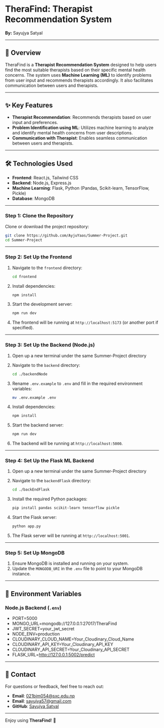 # TheraFind: Therapist Recommendation System

**By:** Sayujya Satyal

---

## 📝 Overview

TheraFind is a **Therapist Recommendation System** designed to help users find the most suitable therapists based on their specific mental health concerns. The system uses **Machine Learning (ML)** to identify problems from user input and recommends therapists accordingly. It also facilitates communication between users and therapists.

---

## ✨ Key Features

- **Therapist Recommendation**: Recommends therapists based on user input and preferences.
- **Problem Identification using ML**: Utilizes machine learning to analyze and identify mental health concerns from user descriptions.
- **Communication with Therapist**: Enables seamless communication between users and therapists.

---

## 🛠️ Technologies Used

- **Frontend**: React.js, Tailwind CSS
- **Backend**: Node.js, Express.js
- **Machine Learning**: Flask, Python (Pandas, Scikit-learn, TensorFlow, Pickle)
- **Database**: MongoDB

---

### Step 1: Clone the Repository

Clone or download the project repository:

```bash
git clone https://github.com/AyjuYaas/Summer-Project.git
cd Summer-Project
```

---

### Step 2: Set Up the Frontend

1.  Navigate to the `frontend` directory:

    ```bash
    cd frontend
    ```

2.  Install dependencies:

    ```bash
    npm install
    ```

3.  Start the development server:

    ```bash
    npm run dev
    ```

4.  The frontend will be running at `http://localhost:5173` (or another port if specified).

---

### Step 3: Set Up the Backend (Node.js)

1. Open up a new terminal under the same Summer-Project directory

1. Navigate to the `backend` directory:

   ```bash
   cd ./backendNode
   ```

1. Rename `.env.example` to `.env` and fill in the required environment variables:

   ```bash
   mv .env.example .env
   ```

1. Install dependencies:

   ```bash
   npm install
   ```

1. Start the backend server:

   ```bash
   npm run dev
   ```

1. The backend will be running at `http://localhost:5000`.

---

### Step 4: Set Up the Flask ML Backend

1. Open up a new terminal under the same Summer-Project directory

1. Navigate to the `backendFlask` directory:

   ```bash
   cd ./backEndFlask
   ```

1. Install the required Python packages:

   ```bash
   pip install pandas scikit-learn tensorflow pickle
   ```

1. Start the Flask server:

   ```bash
   python app.py
   ```

1. The Flask server will be running at `http://localhost:5001`.

---

### Step 5: Set Up MongoDB

1.  Ensure MongoDB is installed and running on your system.
2.  Update the `MONGODB_URI` in the `.env` file to point to your MongoDB instance.

---

## 🔧 Environment Variables

### Node.js Backend (`.env`)

- PORT=5000
- MONGO_URL=mongodb://127.0.0.1:27017/TheraFind
- JWT_SECRET=your_jwt_secret
- NODE_ENV=production
- CLOUDINARY_CLOUD_NAME=Your_Cloudinary_Cloud_Name
- CLOUDINARY_API_KEY=Your_Cloudinary_API_KEY
- CLOUDINARY_API_SECRET=Your_Cloudinary_API_SECRET
- FLASK_URL=http://127.0.0.1:5002/predict

---

## 📧 Contact

For questions or feedback, feel free to reach out:

- **Email**: [021bim054@sxc.edu.np](https://mailto:021bim054@sxc.edu.np)
- **Email**: [sayujya57@gmail.com](https://mailto:sayujya57@gmail.com)
- **GitHub**: [Sayujya Satyal](https://github.com/AyjuYaas)

---

Enjoy using **TheraFind**! 🌟

